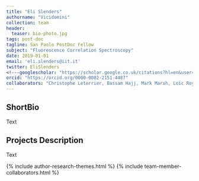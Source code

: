 ```yaml
---
title: "Eli Slenders"
authorname: "Vicidomini"
collection: team
header:
  teaser: bio-photo.jpg
tags: post-doc
tagline: San Paolo PostDoc Fellow
subject: "Fluorescence Correlation Spectroscopy"
date: 2019-01-01
email: 'eli.slenders@iit.it'
twitter: EliSlenders
<!---googlescholar: "https://scholar.google.co.uk/citations?hl=en&user=eNRcCNEAAAAJ"
orcid: "https://orcid.org/0000-0002-2151-4487"
collaborators: "Christophe Leterrier, Bassam Hajj, Mark Marsh, Loïc Royer, Joe Grove"--->
---
```


<h2>ShortBio</h2>
Text

<h2>Projects Description</h2>
Text

{% include author-research-themes.html %}
{% include team-member-collaborators.html %}
<!---{% include publication-list.html %}--->
